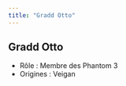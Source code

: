```yaml
---
title: "Gradd Otto"
---
```


Gradd Otto
----------


- Rôle : Membre des Phantom 3  
- Origines : Veigan

